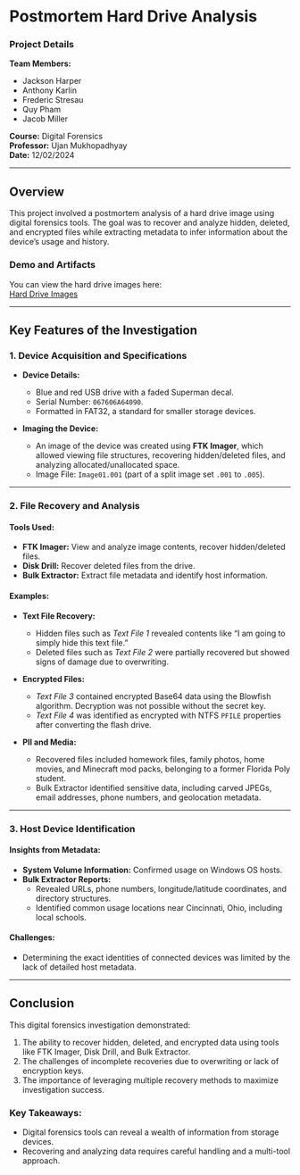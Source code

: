 # Postmortem Hard Drive Analysis  

### Project Details  
**Team Members:**  
- Jackson Harper  
- Anthony Karlin  
- Frederic Stresau  
- Quy Pham  
- Jacob Miller  

**Course:** Digital Forensics  
**Professor:** Ujan Mukhopadhyay  
**Date:** 12/02/2024  

---

## Overview  
This project involved a postmortem analysis of a hard drive image using digital forensics tools. The goal was to recover and analyze hidden, deleted, and encrypted files while extracting metadata to infer information about the device’s usage and history.  

### Demo and Artifacts  
You can view the hard drive images here:  
[Hard Drive Images](https://drive.google.com/drive/folders/1SW6Z149WgjjpBAnK07DD3HpUFY58EcRu?usp=sharing)  

---

## Key Features of the Investigation  

### 1. Device Acquisition and Specifications  
- **Device Details:**  
  - Blue and red USB drive with a faded Superman decal.  
  - Serial Number: `067606A64090`.  
  - Formatted in FAT32, a standard for smaller storage devices.  

- **Imaging the Device:**  
  - An image of the device was created using **FTK Imager**, which allowed viewing file structures, recovering hidden/deleted files, and analyzing allocated/unallocated space.  
  - Image File: `Image01.001` (part of a split image set `.001` to `.005`).  

---

### 2. File Recovery and Analysis  

#### Tools Used:  
- **FTK Imager:** View and analyze image contents, recover hidden/deleted files.  
- **Disk Drill:** Recover deleted files from the drive.  
- **Bulk Extractor:** Extract file metadata and identify host information.  

#### Examples:  
- **Text File Recovery:**  
  - Hidden files such as *Text File 1* revealed contents like “I am going to simply hide this text file.”  
  - Deleted files such as *Text File 2* were partially recovered but showed signs of damage due to overwriting.  

- **Encrypted Files:**  
  - *Text File 3* contained encrypted Base64 data using the Blowfish algorithm. Decryption was not possible without the secret key.  
  - *Text File 4* was identified as encrypted with NTFS `PFILE` properties after converting the flash drive.  

- **PII and Media:**  
  - Recovered files included homework files, family photos, home movies, and Minecraft mod packs, belonging to a former Florida Poly student.  
  - Bulk Extractor identified sensitive data, including carved JPEGs, email addresses, phone numbers, and geolocation metadata.  

---

### 3. Host Device Identification  

#### Insights from Metadata:  
- **System Volume Information:** Confirmed usage on Windows OS hosts.  
- **Bulk Extractor Reports:**  
  - Revealed URLs, phone numbers, longitude/latitude coordinates, and directory structures.  
  - Identified common usage locations near Cincinnati, Ohio, including local schools.  

#### Challenges:  
- Determining the exact identities of connected devices was limited by the lack of detailed host metadata.  

---

## Conclusion  

This digital forensics investigation demonstrated:  
1. The ability to recover hidden, deleted, and encrypted data using tools like FTK Imager, Disk Drill, and Bulk Extractor.  
2. The challenges of incomplete recoveries due to overwriting or lack of encryption keys.  
3. The importance of leveraging multiple recovery methods to maximize investigation success.  

### Key Takeaways:  
- Digital forensics tools can reveal a wealth of information from storage devices.  
- Recovering and analyzing data requires careful handling and a multi-tool approach.  
